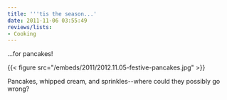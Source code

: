 ```yaml
---
title: '''tis the season...'
date: 2011-11-06 03:55:49
reviews/lists:
- Cooking
---
```

...for pancakes!

{{< figure src="/embeds/2011/2012.11.05-festive-pancakes.jpg" >}}

Pancakes, whipped cream, and sprinkles--where could they possibly go wrong?